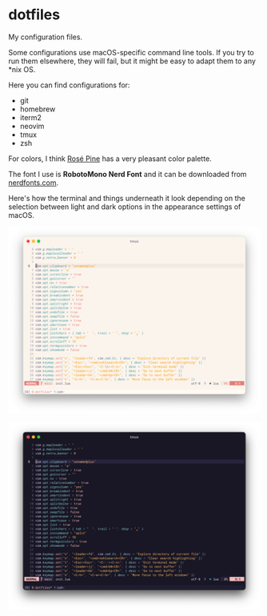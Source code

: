 # dotfiles

My configuration files.

Some configurations use macOS-specific command line tools. If you try to run them elsewhere, they will fail, but it might be easy to adapt them to any *nix OS.

Here you can find configurations for:

- git
- homebrew
- iterm2
- neovim
- tmux
- zsh

For colors, I think [Rosé Pine](https://rosepinetheme.com) has a very pleasant color palette.

The font I use is **RobotoMono Nerd Font** and it can be downloaded from [nerdfonts.com](https://www.nerdfonts.com).

Here's how the terminal and things underneath it look depending on the selection between light and dark options in the appearance settings of macOS.

![Light](imgs/light.png "Light")

![Dark](imgs/dark.png "Dark")
